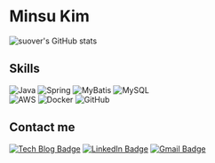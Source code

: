 # Minsu Kim

<!--[![Hits](https://hits.seeyoufarm.com/api/count/incr/badge.svg?url=https%3A%2F%2Fgithub.com%2Fsuover&count_bg=%23FFDAC7&title_bg=%23FFADAD&icon=&icon_color=%23E7E7E7&title=hits&edge_flat=false)](https://hits.seeyoufarm.com)-->

![suover's GitHub stats](https://github-readme-stats.vercel.app/api?username=suover&show_icons=true&theme=radical)

<!--[![Solved.ac Profile](http://mazassumnida.wtf/api/v2/generate_badge?boj=suover)](https://solved.ac/suover/)-->

## Skills
![Java](https://img.shields.io/badge/Java-007396.svg?&style=for-the-badge&logo=Java&logoColor=white)
![Spring](https://img.shields.io/badge/Spring-6DB33F.svg?&style=for-the-badge&logo=Spring&logoColor=white)
![MyBatis](https://img.shields.io/badge/MyBatis-E83531.svg?&style=for-the-badge&logo=MyBatis&logoColor=white)
![MySQL](https://img.shields.io/badge/MySQL-4479A1.svg?&style=for-the-badge&logo=MySQL&logoColor=white)<br>
![AWS](https://img.shields.io/badge/AWS-232F3E.svg?&style=for-the-badge&logo=Amazon-AWS&logoColor=white)
![Docker](https://img.shields.io/badge/Docker-2496ED.svg?&style=for-the-badge&logo=Docker&logoColor=white)
![GitHub](https://img.shields.io/badge/GitHub-181717.svg?&style=for-the-badge&logo=GitHub&logoColor=white)

## Contact me
[![Tech Blog Badge](https://img.shields.io/badge/Tech%20Blog-21759B?style=flat-square&logo=WordPress&logoColor=white&link=https://suover.com/)](https://suover.com/)
[![LinkedIn Badge](https://img.shields.io/badge/LinkedIn-0A66C2?style=flat-square&logo=LinkedIn&logoColor=white&link=https://www.linkedin.com/in/suover/)](https://www.linkedin.com/in/suover/)
[![Gmail Badge](https://img.shields.io/badge/Gmail-d14836?style=flat-square&logo=Gmail&logoColor=white&link=mailto:gts2044@gmail.com)](mailto:gts2044@gmail.com)
